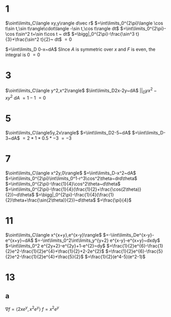 # 1

$\oint\limits_C\langle xy,y\rangle d\vec r$
$=\int\limits_0^{2\pi}\langle \cos t\sin t,\sin t\rangle\cdot\langle -\sin t,\cos t\rangle dt$
$=\int\limits_0^{2\pi}-\cos t\sin^2 t+\sin t\cos t ~ dt$
$=\bigg|_0^{2\pi}-\frac{\sin^3 t}{3}+\frac{\sin^2 t}{2}~ dt$
$=0$

$=\iint\limits_D 0-x~dA$
SInce $A$ is symmetric over $x$ and $F$ is even, the integral is $0$
$=0$

# 3

$\oint\limits_C\langle y^2,x^2\rangle$
$\iint\limits_D2x-2y~dA$
$\bigg|\bigg|_Dyx^2-xy^2~dA$
$=1-1$
$=0$

# 5

$\oint\limits_C\langle5y,2x\rangle$
$=\iint\limits_D2-5~dA$
$=\iint\limits_D-3~dA$
$=2*1*0.5*-3$
$=-3$

# 7

$\oint\limits_C\langle x^2y,0\rangle$
$=\iint\limits_D-x^2~dA$
$=\int\limits_0^{2\pi}\int\limits_0^1-r^3\cos^2\theta~drd\theta$
$=\int\limits_0^{2\pi}-\frac{1}{4}\cos^2\theta~d\theta$
$=\int\limits_0^{2\pi}-\frac{1}{4}(\frac{1}{2}+\frac{\cos(2\theta)}{2})~d\theta$
$=\bigg|_0^{2\pi}-\frac{1}{4}(\frac{1}{2}\theta+\frac{\sin(2\theta)}{2})~d\theta$
$=\frac{\pi}{4}$

# 11

$\oint\limits_C\langle x^{x+y},e^{x-y}\rangle$
$=-\iint\limits_De^{x-y}-e^{x+y}~dA$
$=-\int\limits_0^2\int\limits_y^{y+2} e^{x-y}-e^{x+y}~dxdy$
$=\int\limits_0^2 e^{2y+2}-e^{2y}+1-e^{2}~dy$
$=\frac{1}{2}e^{6}-\frac{1}{2}e^2-\frac{1}{2}e^{4}+\frac{1}{2}+2-2e^{2}$
$=\frac{1}{2}e^{6}-\frac{5}{2}e^2-\frac{1}{2}e^{4}+\frac{5}{2}$
$=\frac{1}{2}(e^4-5)(e^2-1)$

# 13
## a

$\nabla f=\langle 2xe^y,x^2e^y\rangle$
$f=x^2e^y$


